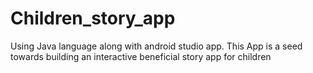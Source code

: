 # Children_story_app
Using Java language along with android studio app. This App is a seed towards building an interactive beneficial story app for children
